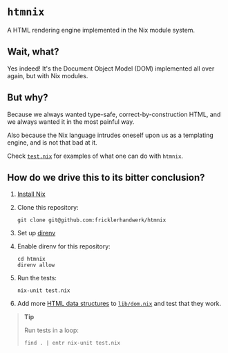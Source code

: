# `htmnix`

A HTML rendering engine implemented in the Nix module system.

## Wait, what?

Yes indeed! It's the Document Object Model (DOM) implemented all over again, but with Nix modules.

## But why?

Because we always wanted type-safe, correct-by-construction HTML, and we always wanted it in the most painful way.

Also because the Nix language intrudes oneself upon us as a templating engine, and is not that bad at it.

Check [`test.nix`](./test.nix) for examples of what one can do with `htmnix`.

## How do we drive this to its bitter conclusion?

1. [Install Nix](nix.dev/install-nix)
1. Clone this repository:

   ```console
   git clone git@github.com:fricklerhandwerk/htmnix
   ```

1. Set up [direnv](https://github.com/nix-community/nix-direnv#installation)
1. Enable direnv for this repository:

   ```console
   cd htmnix
   direnv allow
   ```

1. Run the tests:

   ```console
   nix-unit test.nix
   ```

1. Add more [HTML data structures](https://developer.mozilla.org/en-US/docs/Web/HTML) to [`lib/dom.nix`](./lib/dom.nix) and test that they work.

  > **Tip**
  >
  > Run tests in a loop:
  >
  > ```console
  > find . | entr nix-unit test.nix
  > ```

